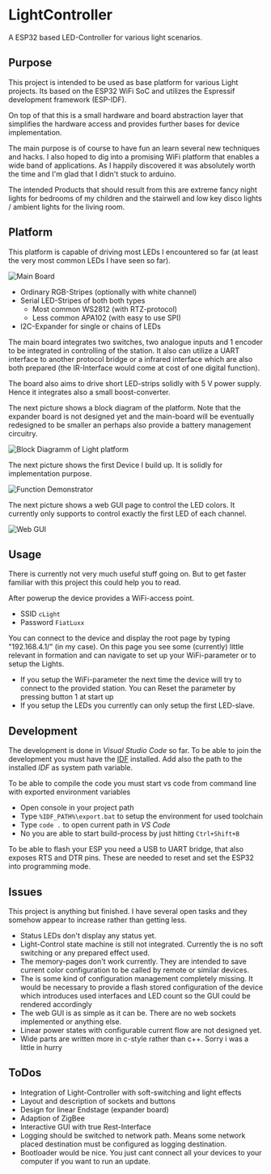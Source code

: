 # LightController

A ESP32 based LED-Controller for various light scenarios.

## Purpose

This project is intended to be used as base platform for various Light projects. Its based on the ESP32 WiFi SoC and utilizes the Espressif development framework (ESP-IDF). 

On top of that this is a small hardware and board abstraction layer that simplifies the hardware access and provides further bases for device implementation.

The main purpose is of course to have fun an learn several new techniques and hacks. I also hoped to dig into a promising WiFi platform that enables a wide band of applications. As I happily discovered it was absolutely worth the time and I'm glad that I didn't stuck to arduino.

The intended Products that should result from this are extreme fancy night lights for bedrooms of my children and the stairwell and low key disco lights / ambient lights for the living room.

## Platform

This platform is capable of driving most LEDs I encountered so far (at least the very most common LEDs I have seen so far). 

![Main Board](./Documentation/Pics/Board.png)

- Ordinary RGB-Stripes (optionally with white channel)
- Serial LED-Stripes of both both types
  - Most common WS2812 (with RTZ-protocol)
  - Less common APA102 (with easy to use SPI)
- I2C-Expander for single or chains of LEDs

The main board integrates two switches, two analogue inputs and 1 encoder to be integrated in controlling of the station. It also can utilize a UART interface to another protocol bridge or a infrared interface which are also both prepared (the IR-Interface would come at cost of one digital function).

The board also aims to drive short LED-strips solidly with 5 V power supply. Hence it integrates also a small boost-converter.

The next picture shows a block diagram of the platform. Note that the expander board is not designed yet and the main-board will be eventually redesigned to be smaller an perhaps also provide a battery management circuitry.

![Block Diagramm of Light platform](./Documentation/Pics/BlockDiagramm.png)

The next picture shows the first Device I build up. It is solidly for implementation purpose.

![Function Demonstrator](./Documentation/Pics/FunctionDemo.png)

The next picture shows a web GUI page to control the LED colors. It currently only supports to control exactly the first LED of each channel.

![Web GUI](./Documentation/Pics/WebGui.png)

## Usage

There is currently not very much useful stuff going on. But to get faster familiar with this project this could help you to read. 

After powerup the device provides a WiFi-access point. 

- SSID `cLight`
- Password `FiatLuxx`

You can connect to the device and display the root page by typing "192.168.4.1/" (in my case). On this page you see some (currently) little relevant in formation and can navigate to set up your WiFi-parameter or to setup the Lights.

- If you setup the WiFi-parameter the next time the device will try to connect to the provided station. You can Reset the parameter by pressing button 1 at start up 
- If you setup the LEDs you currently can only setup the first LED-slave.

## Development

The development is done in *Visual Studio Code* so far. To be able to join the development you must have the [IDF](https://docs.espressif.com/projects/esp-idf/en/latest/esp32/get-started/index.html) installed. Add also the path to the installed *IDF* as system path variable.

To be able to compile the code you must start vs code from command line with exported environment variables

- Open console in your project path
- Type `%IDF_PATH%\export.bat` to setup the environment for used toolchain
- Type `code .` to open current path in *VS Code* 
- No you are able to start build-process by just hitting `Ctrl+Shift+B`

To be able to flash your ESP you need a USB to UART bridge, that also exposes RTS and DTR pins. These are needed to reset and set the ESP32 into programming mode.

## Issues

This project is anything but finished. I have several open tasks and they somehow appear to increase rather than getting less. 

- Status LEDs don't display any status yet.
- Light-Control state machine is still not integrated. Currently the is no soft switching or any prepared effect used. 
- The memory-pages don't work currently. They are intended to save current color configuration to be called by remote or similar devices.
- The is some kind of configuration management completely missing. It would be necessary to provide a flash stored configuration of the device which introduces used interfaces and LED count so the GUI could be rendered accordingly
- The web GUI is as simple as it can be. There are no web sockets implemented or anything else. 
- Linear power states with configurable current flow are not designed yet.
- Wide parts are written more in c-style rather than c++. Sorry i was a little in hurry

## ToDos

- Integration of Light-Controller with soft-switching and light effects
- Layout and description of sockets and buttons
- Design for linear Endstage (expander board)
- Adaption of ZigBee
- Interactive GUI with true Rest-Interface
- Logging should be switched to network path. Means some network placed destination must be configured as logging destination. 
- Bootloader would be nice. You just cant connect all your devices to your computer if you want to run an update.